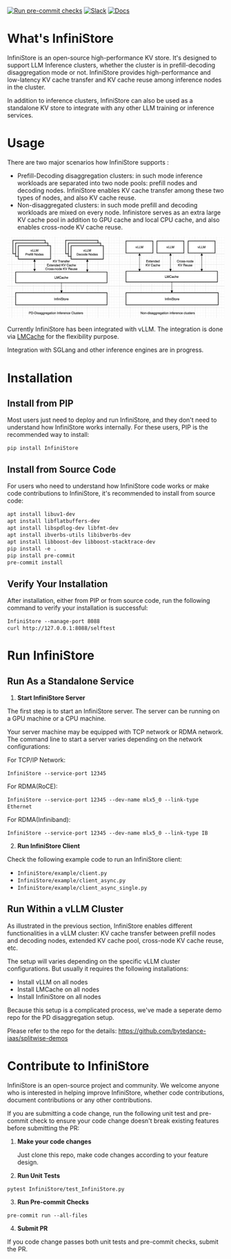 [![Run pre-commit checks](https://github.com/bd-iaas-us/InfiniStore/actions/workflows/pre-commit.yml/badge.svg)](https://github.com/bd-iaas-us/InfiniStore/actions/workflows/pre-commit.yml)
[![Slack](https://img.shields.io/badge/Slack-Join%20Us-blue?logo=slack)](https://vllm-dev.slack.com/archives/C07VCUQLE1F)
[![Docs](https://img.shields.io/badge/docs-available-brightgreen)](https://bd-iaas-us.github.io/InfiniStore/)

# What's InfiniStore

InfiniStore is an open-source high-performance KV store. It's designed to support LLM Inference clusters, whether the cluster is in prefill-decoding disaggregation mode or not. InfiniStore provides high-performance and low-latency KV cache transfer and KV cache reuse among inference nodes in the cluster. 

In addition to inference clusters, InfiniStore can also be used as a standalone KV store to integrate with any other LLM training or inference services. 

# Usage

There are two major scenarios how InfiniStore supports :

* Prefill-Decoding disaggregation clusters: in such mode inference workloads are separated into two node pools: prefill nodes and decoding nodes. InfiniStore enables KV cache transfer among these two types of nodes, and also KV cache reuse.
* Non-disaggregated clusters: in such mode prefill and decoding workloads are mixed on every node. Infinistore serves as an extra large KV cache pool in addition to GPU cache and local CPU cache, and also enables cross-node KV cache reuse.



![InfiniStore Usage](/./docs/source/img/InfiniStore-usage.png)

Currently InfiniStore has been integrated with vLLM. The integration is done via [LMCache](https://github.com/LMCache/LMCache) for the flexibility purpose.

Integration with SGLang and other inference engines are in progress.

# Installation

## Install from PIP

Most users just need to deploy and run InfiniStore, and they don't need to understand how InfiniStore works internally. For these users, PIP is the recommended way to install:

```
pip install InfiniStore
```

## Install from Source Code

For users who need to understand how InfiniStore code works or make code contributions to InfiniStore, it's recommended to install from source code:

```client example
apt install libuv1-dev
apt install libflatbuffers-dev
apt install libspdlog-dev libfmt-dev
apt install ibverbs-utils libibverbs-dev
apt install libboost-dev libboost-stacktrace-dev
pip install -e .
pip install pre-commit
pre-commit install
```

## Verify Your Installation

After installation, either from PIP or from source code, run the following command to verify your installation is successful:

```
InfiniStore --manage-port 8088
curl http://127.0.0.1:8088/selftest
```

# Run InfiniStore

## Run As a Standalone Service

1. **Start InfiniStore Server**

The first step is to start an InfiniStore server. The server can be running on a GPU machine or a CPU machine.

Your server machine may be equipped with TCP network or RDMA network. The command line to start a server varies depending on the network configurations:

For TCP/IP Network:

```
InfiniStore --service-port 12345
```

For RDMA(RoCE):

```
InfiniStore --service-port 12345 --dev-name mlx5_0 --link-type Ethernet
```

For RDMA(Infiniband):

```
InfiniStore --service-port 12345 --dev-name mlx5_0 --link-type IB
```

2. **Run InfiniStore Client**

Check the following example code to run an InfiniStore client:

* ```InfiniStore/example/client.py```
* ```InfiniStore/example/client_async.py```
* ```InfiniStore/example/client_async_single.py```

## Run Within a vLLM Cluster

As illustrated in the previous section, InfiniStore enables different functionalities in a vLLM cluster: KV cache transfer between prefill nodes and decoding nodes, extended KV cache pool, cross-node KV cache reuse, etc.

The setup will varies depending on the specific vLLM cluster configurations. But usually it requires the following installations:

* Install vLLM on all nodes
* Install LMCache on all nodes
* Install InfiniStore on all nodes

Because this setup is a complicated process, we've made a seperate demo repo for the PD disaggregation setup. 

Please refer to the repo for the details:  https://github.com/bytedance-iaas/splitwise-demos

# Contribute to InfiniStore

InfiniStore is an open-source project and community. We welcome anyone who is interested in helping improve InfiniStore, whether code contributions, document contributions or any other contributions.

If you are submitting a code change, run the following unit test and pre-commit check to ensure your code change doesn't break existing features before submitting the PR:

1. **Make your code changes**

   Just clone this repo, make code changes according to your feature design.

2. **Run Unit Tests**

```
pytest InfiniStore/test_InfiniStore.py
```

3. **Run Pre-commit Checks**

```
pre-commit run --all-files
```

4. **Submit PR**

If you code change passes both unit tests and pre-commit checks, submit the PR. 
